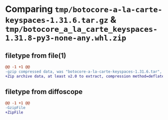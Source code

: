 # Comparing `tmp/botocore-a-la-carte-keyspaces-1.31.6.tar.gz` & `tmp/botocore_a_la_carte_keyspaces-1.31.8-py3-none-any.whl.zip`

## filetype from file(1)

```diff
@@ -1 +1 @@
-gzip compressed data, was "botocore-a-la-carte-keyspaces-1.31.6.tar", last modified: Thu Jul 20 01:20:25 2023, max compression
+Zip archive data, at least v2.0 to extract, compression method=deflate
```

## filetype from diffoscope

```diff
@@ -1 +1 @@
-GzipFile
+ZipFile
```

